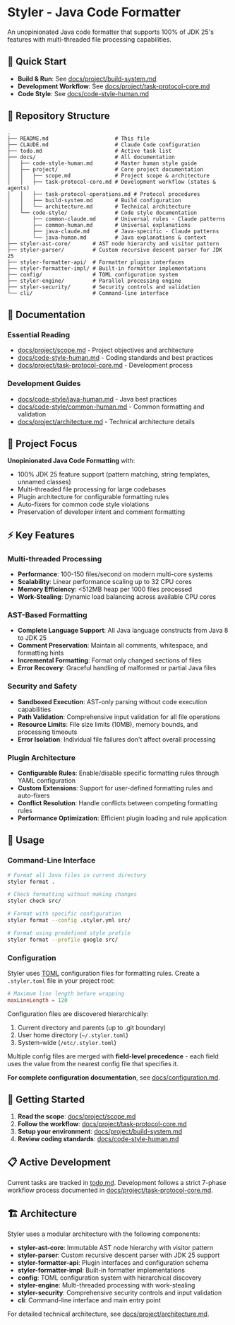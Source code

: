 # Styler - Java Code Formatter

An unopinionated Java code formatter that supports 100% of JDK 25's features with multi-threaded file
processing capabilities.

## 🚀 Quick Start

- **Build & Run**: See [docs/project/build-system.md](docs/project/build-system.md)
- **Development Workflow**: See [docs/project/task-protocol-core.md](docs/project/task-protocol-core.md)
- **Code Style**: See [docs/code-style-human.md](docs/code-style-human.md)

## 📁 Repository Structure

```
.
├── README.md                     # This file
├── CLAUDE.md                     # Claude Code configuration
├── todo.md                       # Active task list
├── docs/                         # All documentation
│   ├── code-style-human.md       # Master human style guide
│   ├── project/                  # Core project documentation
│   │   ├── scope.md              # Project scope & architecture
│   │   ├── task-protocol-core.md # Development workflow (states & agents)
│   │   ├── task-protocol-operations.md # Protocol procedures
│   │   ├── build-system.md       # Build configuration
│   │   └── architecture.md       # Technical architecture
│   └── code-style/               # Code style documentation
│       ├── common-claude.md      # Universal rules - Claude patterns
│       ├── common-human.md       # Universal explanations
│       ├── java-claude.md        # Java-specific - Claude patterns
│       └── java-human.md         # Java explanations & context
├── styler-ast-core/       # AST node hierarchy and visitor pattern
├── styler-parser/         # Custom recursive descent parser for JDK 25
├── styler-formatter-api/  # Formatter plugin interfaces
├── styler-formatter-impl/ # Built-in formatter implementations
├── config/                # TOML configuration system
├── styler-engine/         # Parallel processing engine
├── styler-security/       # Security controls and validation
└── cli/                   # Command-line interface
```

## 📖 Documentation

### Essential Reading
- [docs/project/scope.md](docs/project/scope.md) - Project objectives and architecture
- [docs/code-style-human.md](docs/code-style-human.md) - Coding standards and best practices
- [docs/project/task-protocol-core.md](docs/project/task-protocol-core.md) - Development process

### Development Guides
- [docs/code-style/java-human.md](docs/code-style/java-human.md) - Java best practices
- [docs/code-style/common-human.md](docs/code-style/common-human.md) - Common formatting and validation
- [docs/project/architecture.md](docs/project/architecture.md) - Technical architecture details

## 🎯 Project Focus

**Unopinionated Java Code Formatting** with:
- 100% JDK 25 feature support (pattern matching, string templates, unnamed classes)
- Multi-threaded file processing for large codebases
- Plugin architecture for configurable formatting rules
- Auto-fixers for common code style violations
- Preservation of developer intent and comment formatting

## ⚡ Key Features

### Multi-threaded Processing
- **Performance**: 100-150 files/second on modern multi-core systems
- **Scalability**: Linear performance scaling up to 32 CPU cores
- **Memory Efficiency**: <512MB heap per 1000 files processed
- **Work-Stealing**: Dynamic load balancing across available CPU cores

### AST-Based Formatting
- **Complete Language Support**: All Java language constructs from Java 8 to JDK 25
- **Comment Preservation**: Maintain all comments, whitespace, and formatting hints
- **Incremental Formatting**: Format only changed sections of files
- **Error Recovery**: Graceful handling of malformed or partial Java files

### Security and Safety
- **Sandboxed Execution**: AST-only parsing without code execution capabilities
- **Path Validation**: Comprehensive input validation for all file operations
- **Resource Limits**: File size limits (10MB), memory bounds, and processing timeouts
- **Error Isolation**: Individual file failures don't affect overall processing

### Plugin Architecture
- **Configurable Rules**: Enable/disable specific formatting rules through YAML configuration
- **Custom Extensions**: Support for user-defined formatting rules and auto-fixers
- **Conflict Resolution**: Handle conflicts between competing formatting rules
- **Performance Optimization**: Efficient plugin loading and rule application

## 🔧 Usage

### Command-Line Interface
```bash
# Format all Java files in current directory
styler format .

# Check formatting without making changes
styler check src/

# Format with specific configuration
styler format --config .styler.yml src/

# Format using predefined style profile
styler format --profile google src/
```

### Configuration

Styler uses [TOML](https://toml.io/) configuration files for formatting rules. Create a `.styler.toml` file in
your project root:

```toml
# Maximum line length before wrapping
maxLineLength = 120
```

Configuration files are discovered hierarchically:
1. Current directory and parents (up to .git boundary)
2. User home directory (`~/.styler.toml`)
3. System-wide (`/etc/.styler.toml`)

Multiple config files are merged with **field-level precedence** - each field uses the value from the nearest
config file that specifies it.

**For complete configuration documentation**, see [docs/configuration.md](docs/configuration.md).

## 🚀 Getting Started

1. **Read the scope**: [docs/project/scope.md](docs/project/scope.md)
2. **Follow the workflow**: [docs/project/task-protocol-core.md](docs/project/task-protocol-core.md)
3. **Setup your environment**: [docs/project/build-system.md](docs/project/build-system.md)
4. **Review coding standards**: [docs/code-style-human.md](docs/code-style-human.md)

## 📋 Active Development

Current tasks are tracked in [todo.md](todo.md). Development follows a strict 7-phase workflow process
documented in [docs/project/task-protocol-core.md](docs/project/task-protocol-core.md).

## 🏗️ Architecture

Styler uses a modular architecture with the following components:

- **styler-ast-core**: Immutable AST node hierarchy with visitor pattern
- **styler-parser**: Custom recursive descent parser with JDK 25 support
- **styler-formatter-api**: Plugin interfaces and configuration schema
- **styler-formatter-impl**: Built-in formatter implementations
- **config**: TOML configuration system with hierarchical discovery
- **styler-engine**: Multi-threaded processing with work-stealing
- **styler-security**: Comprehensive security controls and input validation
- **cli**: Command-line interface and main entry point

For detailed technical architecture, see [docs/project/architecture.md](docs/project/architecture.md).